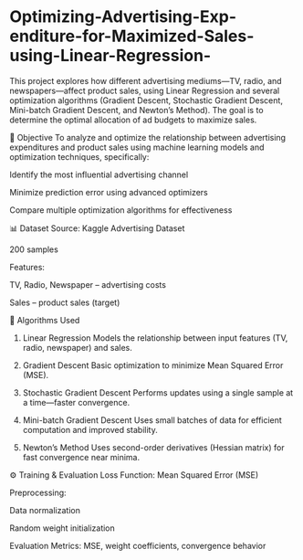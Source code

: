 # Optimizing-Advertising-Exp-enditure-for-Maximized-Sales-using-Linear-Regression-
This project explores how different advertising mediums—TV, radio, and newspapers—affect product sales, using Linear Regression and several optimization algorithms (Gradient Descent, Stochastic Gradient Descent, Mini-batch Gradient Descent, and Newton’s Method). The goal is to determine the optimal allocation of ad budgets to maximize sales.

📌 Objective
To analyze and optimize the relationship between advertising expenditures and product sales using machine learning models and optimization techniques, specifically:

Identify the most influential advertising channel

Minimize prediction error using advanced optimizers

Compare multiple optimization algorithms for effectiveness

📊 Dataset
Source: Kaggle Advertising Dataset

200 samples

Features:

TV, Radio, Newspaper – advertising costs

Sales – product sales (target)

🧠 Algorithms Used
1. Linear Regression
Models the relationship between input features (TV, radio, newspaper) and sales.

2. Gradient Descent
Basic optimization to minimize Mean Squared Error (MSE).

3. Stochastic Gradient Descent
Performs updates using a single sample at a time—faster convergence.

4. Mini-batch Gradient Descent
Uses small batches of data for efficient computation and improved stability.

5. Newton’s Method
Uses second-order derivatives (Hessian matrix) for fast convergence near minima.

⚙️ Training & Evaluation
Loss Function: Mean Squared Error (MSE)

Preprocessing:

Data normalization

Random weight initialization

Evaluation Metrics: MSE, weight coefficients, convergence behavior

